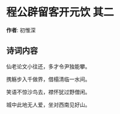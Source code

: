# 程公辟留客开元饮  其二

**作者**: 初惟深

## 诗词内容

仙老论文小往还，多才令尹独能攀。

携觞步入千做界，借榻清临一水间。

笑语不惊沙鸟去，襟怀犹过野僧闲。

城中此地无人爱，坐对西南见好山。


